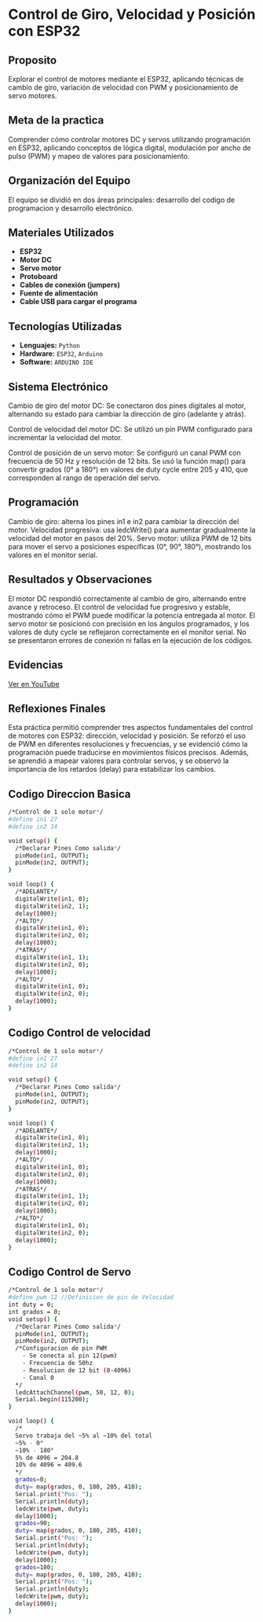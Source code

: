# Control de Giro, Velocidad y Posición con ESP32
## Proposito
Explorar el control de motores mediante el ESP32, aplicando técnicas de cambio de giro, variación de velocidad con PWM y posicionamiento de servo motores.
## Meta de la practica
Comprender cómo controlar motores DC y servos utilizando programación en ESP32, aplicando conceptos de lógica digital, modulación por ancho de pulso (PWM) y mapeo de valores para posicionamiento.
## Organización del Equipo
El equipo se dividió en dos áreas principales: desarrollo del codigo de programacion y desarrollo electrónico.

## Materiales Utilizados
- **ESP32**
- **Motor DC**
- **Servo motor**
- **Protoboard**
- **Cables de conexión (jumpers)**
- **Fuente de alimentación**
- **Cable USB para cargar el programa**

  
## Tecnologías Utilizadas
- **Lenguajes:** `Python`
- **Hardware:** `ESP32`, `Arduino`
- **Software:** `ARDUINO IDE` 

## Sistema Electrónico
Cambio de giro del motor DC: Se conectaron dos pines digitales al motor, alternando su estado para cambiar la dirección de giro (adelante y atrás).

Control de velocidad del motor DC: Se utilizó un pin PWM configurado para incrementar la velocidad del motor.

Control de posición de un servo motor: Se configuró un canal PWM con frecuencia de 50 Hz y resolución de 12 bits. Se usó la función map() para convertir grados (0° a 180°) en valores de duty cycle entre 205 y 410, que corresponden al rango de operación del servo.

## Programación
Cambio de giro: alterna los pines in1 e in2 para cambiar la dirección del motor.
Velocidad progresiva: usa ledcWrite() para aumentar gradualmente la velocidad del motor en pasos del 20%.
Servo motor: utiliza PWM de 12 bits para mover el servo a posiciones específicas (0°, 90°, 180°), mostrando los valores en el monitor serial.


## Resultados y Observaciones
El motor DC respondió correctamente al cambio de giro, alternando entre avance y retroceso.
El control de velocidad fue progresivo y estable, mostrando cómo el PWM puede modificar la potencia entregada al motor.
El servo motor se posicionó con precisión en los ángulos programados, y los valores de duty cycle se reflejaron correctamente en el monitor serial.
No se presentaron errores de conexión ni fallas en la ejecución de los códigos.

## Evidencias
[Ver en YouTube](https://www.youtube.com/watch?v=1Hk5i1rHxTI)

## Reflexiones Finales
Esta práctica permitió comprender tres aspectos fundamentales del control de motores con ESP32: dirección, velocidad y posición. Se reforzó el uso de PWM en diferentes resoluciones y frecuencias, y se evidenció cómo la programación puede traducirse en movimientos físicos precisos. Además, se aprendió a mapear valores para controlar servos, y se observó la importancia de los retardos (delay) para estabilizar los cambios.

## Codigo Direccion Basica

```bash
/*Control de 1 solo motor*/
#define in1 27
#define in2 14

void setup() {
  /*Declarar Pines Como salida*/
  pinMode(in1, OUTPUT);
  pinMode(in2, OUTPUT);
}

void loop() {
  /*ADELANTE*/
  digitalWrite(in1, 0);
  digitalWrite(in2, 1);
  delay(1000);
  /*ALTO*/
  digitalWrite(in1, 0);
  digitalWrite(in2, 0);
  delay(1000);
  /*ATRAS*/
  digitalWrite(in1, 1);
  digitalWrite(in2, 0);
  delay(1000);
  /*ALTO*/
  digitalWrite(in1, 0);
  digitalWrite(in2, 0);
  delay(1000);
}
```

## Codigo Control de velocidad

```bash
/*Control de 1 solo motor*/
#define in1 27
#define in2 14

void setup() {
  /*Declarar Pines Como salida*/
  pinMode(in1, OUTPUT);
  pinMode(in2, OUTPUT);
}

void loop() {
  /*ADELANTE*/
  digitalWrite(in1, 0);
  digitalWrite(in2, 1);
  delay(1000);
  /*ALTO*/
  digitalWrite(in1, 0);
  digitalWrite(in2, 0);
  delay(1000);
  /*ATRAS*/
  digitalWrite(in1, 1);
  digitalWrite(in2, 0);
  delay(1000);
  /*ALTO*/
  digitalWrite(in1, 0);
  digitalWrite(in2, 0);
  delay(1000);
}
```

## Codigo Control de Servo

```bash
/*Control de 1 solo motor*/
#define pwm 12 //Definicion de pin de Velocidad
int duty = 0;
int grados = 0;
void setup() {
  /*Declarar Pines Como salida*/
  pinMode(in1, OUTPUT);
  pinMode(in2, OUTPUT);
  /*Configuracion de pin PWM 
    - Se conecta al pin 12(pwm)
    - Frecuencia de 50hz
    - Resolucion de 12 bit (0-4096)
    - Canal 0
  */
  ledcAttachChannel(pwm, 50, 12, 0);
  Serial.begin(115200);
}

void loop() { 
  /*
  Servo trabaja del ~5% al ~10% del total
  ~5% - 0°
  ~10% - 180°
  5% de 4096 = 204.8
  10% de 4096 = 409.6
  */
  grados=0;
  duty= map(grados, 0, 180, 205, 410);
  Serial.print("Pos: ");
  Serial.println(duty);
  ledcWrite(pwm, duty);
  delay(1000);
  grados=90;
  duty= map(grados, 0, 180, 205, 410);
  Serial.print("Pos: ");
  Serial.println(duty);
  ledcWrite(pwm, duty);
  delay(1000);
  grados=180;
  duty= map(grados, 0, 180, 205, 410);
  Serial.print("Pos: ");
  Serial.println(duty);
  ledcWrite(pwm, duty);
  delay(1000);
}
```
